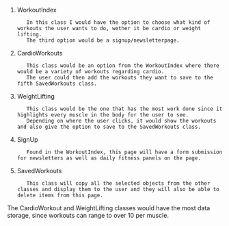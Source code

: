 1) WorkoutIndex

          In this class I would have the option to choose what kind of workouts the user wants to do, wether it be cardio or weight lifting.
          The third option would be a signup/newsletterpage. 

2) CardioWorkouts

          This class would be an option from the WorkoutIndex where there would be a variety of workouts regarding cardio. 
          The user could then add the workouts they want to save to the fifth SavedWorkouts class.

3) WeightLifting

          This class would be the one that has the most work done since it highlights every muscle in the body for the user to see. 
          Depending on where the user clicks, it would show the workouts and also give the option to save to the SavedWorkouts class.

4) SignUp

          Found in the WorkoutIndex, this page will have a form submission for newsletters as well as daily fitness panels on the page.

5) SavedWorkouts

          This class will copy all the selected objects from the other classes and display them to the user and they will also be able to delete items from this page.


The CardioWorkout and WeightLifting classes would have the most data storage, since workouts can range to over 10 per muscle.
